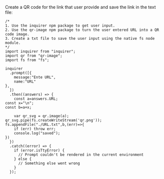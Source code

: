 Create a QR code for the link that user provide and save the link in the text file:

    
    /* 
    1. Use the inquirer npm package to get user input.
    2. Use the qr-image npm package to turn the user entered URL into a QR code image.
    3. Create a txt file to save the user input using the native fs node module.
    */
    import inquirer from "inquirer";
    import qr from "qr-image";
    import fs from "fs";
    
    inquirer
      .prompt([{
        message:"Ente URL",
        name:"URL"
    },
      ])
      .then((answers) => {
        const a=answers.URL;
    const x="\n";
    const b=a+x;
      
        var qr_svg = qr.image(a);
    qr_svg.pipe(fs.createWriteStream('qr.png'));
    fs.appendFile("./URL.txt",b,(err)=>{
        if (err) throw err;
        console.log("saved");
    })
      })
      .catch((error) => {
        if (error.isTtyError) {
          // Prompt couldn't be rendered in the current environment
        } else {
          // Something else went wrong
        }
      });
